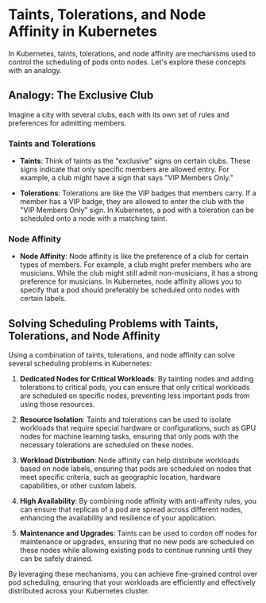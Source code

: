# Taints, Tolerations, and Node Affinity in Kubernetes

In Kubernetes, taints, tolerations, and node affinity are mechanisms used to control the scheduling of pods onto nodes. Let's explore these concepts with an analogy.

## Analogy: The Exclusive Club

Imagine a city with several clubs, each with its own set of rules and preferences for admitting members.

### Taints and Tolerations

- **Taints**: Think of taints as the "exclusive" signs on certain clubs. These signs indicate that only specific members are allowed entry. For example, a club might have a sign that says "VIP Members Only."

- **Tolerations**: Tolerations are like the VIP badges that members carry. If a member has a VIP badge, they are allowed to enter the club with the "VIP Members Only" sign. In Kubernetes, a pod with a toleration can be scheduled onto a node with a matching taint.

### Node Affinity

- **Node Affinity**: Node affinity is like the preference of a club for certain types of members. For example, a club might prefer members who are musicians. While the club might still admit non-musicians, it has a strong preference for musicians. In Kubernetes, node affinity allows you to specify that a pod should preferably be scheduled onto nodes with certain labels.


## Solving Scheduling Problems with Taints, Tolerations, and Node Affinity

Using a combination of taints, tolerations, and node affinity can solve several scheduling problems in Kubernetes:

1. **Dedicated Nodes for Critical Workloads**: By tainting nodes and adding tolerations to critical pods, you can ensure that only critical workloads are scheduled on specific nodes, preventing less important pods from using those resources.

2. **Resource Isolation**: Taints and tolerations can be used to isolate workloads that require special hardware or configurations, such as GPU nodes for machine learning tasks, ensuring that only pods with the necessary tolerations are scheduled on these nodes.

3. **Workload Distribution**: Node affinity can help distribute workloads based on node labels, ensuring that pods are scheduled on nodes that meet specific criteria, such as geographic location, hardware capabilities, or other custom labels.

4. **High Availability**: By combining node affinity with anti-affinity rules, you can ensure that replicas of a pod are spread across different nodes, enhancing the availability and resilience of your application.

5. **Maintenance and Upgrades**: Taints can be used to cordon off nodes for maintenance or upgrades, ensuring that no new pods are scheduled on these nodes while allowing existing pods to continue running until they can be safely drained.

By leveraging these mechanisms, you can achieve fine-grained control over pod scheduling, ensuring that your workloads are efficiently and effectively distributed across your Kubernetes cluster.

